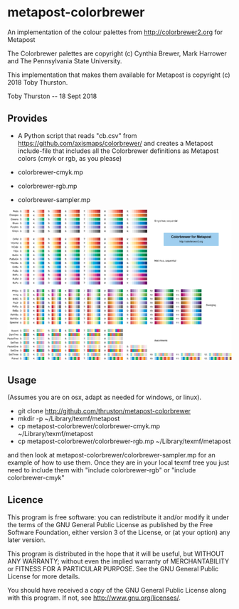 # metapost-colorbrewer

An implementation of the colour palettes from http://colorbrewer2.org for Metapost

The Colorbrewer palettes are copyright (c) Cynthia Brewer, Mark Harrower and The Pennsylvania State University.

This implementation that makes them available for Metapost is copyright (c) 2018 Toby Thurston.

Toby Thurston -- 18 Sept 2018

## Provides

- A Python script that reads "cb.csv" from https://github.com/axismaps/colorbrewer/
  and creates a Metapost include-file that includes all the Colorbrewer definitions as
  Metapost colors (cmyk or rgb, as you please)

- colorbrewer-cmyk.mp
- colorbrewer-rgb.mp
- colorbrewer-sampler.mp

![Colorbrewer Sampler](colorbrewer-sampler.png)

## Usage

(Assumes you are on osx, adapt as needed for windows, or linux).

- git clone http://github.com/thruston/metapost-colorbrewer
- mkdir -p ~/Library/texmf/metapost
- cp metapost-colorbrewer/colorbrewer-cmyk.mp ~/Library/texmf/metapost
- cp metapost-colorbrewer/colorbrewer-rgb.mp ~/Library/texmf/metapost

and then look at metapost-colorbrewer/colorbrewer-sampler.mp for an example of
how to use them.  Once they are in your local texmf tree you just need to include
them with "include colorbrewer-rgb" or "include colorbrewer-cmyk"

## Licence

This program is free software: you can redistribute it and/or modify
it under the terms of the GNU General Public License as published by
the Free Software Foundation, either version 3 of the License, or
(at your option) any later version.

This program is distributed in the hope that it will be useful,
but WITHOUT ANY WARRANTY; without even the implied warranty of
MERCHANTABILITY or FITNESS FOR A PARTICULAR PURPOSE.  See the
GNU General Public License for more details.

You should have received a copy of the GNU General Public License
along with this program.  If not, see <http://www.gnu.org/licenses/>.

